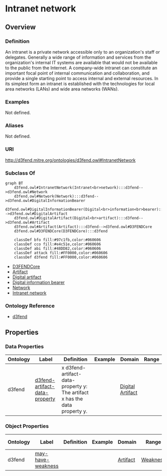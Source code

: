 # Intranet network

## Overview

### Definition
An intranet is a private network accessible only to an organization's staff or delegates. Generally a wide range of information and services from the organization's internal IT systems are available that would not be available to the public from the Internet. A company-wide intranet can constitute an important focal point of internal communication and collaboration, and provide a single starting point to access internal and external resources. In its simplest form an intranet is established with the technologies for local area networks (LANs) and wide area networks (WANs).

### Examples
Not defined.

### Aliases
Not defined.

### URI
http://d3fend.mitre.org/ontologies/d3fend.owl#IntranetNetwork

### Subclass Of
```mermaid
graph BT
    d3fend.owl#IntranetNetwork(Intranet<br>network):::d3fend-->d3fend.owl#Network
    d3fend.owl#Network(Network):::d3fend-->d3fend.owl#DigitalInformationBearer
    d3fend.owl#DigitalInformationBearer(Digital<br>information<br>bearer):::d3fend-->d3fend.owl#DigitalArtifact
    d3fend.owl#DigitalArtifact(Digital<br>artifact):::d3fend-->d3fend.owl#Artifact
    d3fend.owl#Artifact(Artifact):::d3fend-->d3fend.owl#D3FENDCore
    d3fend.owl#D3FENDCore(D3FENDCore):::d3fend
    
    classDef bfo fill:#97c1fb,color:#060606
    classDef cco fill:#e4c51e,color:#060606
    classDef abi fill:#48DD82,color:#060606
    classDef attack fill:#FF0000,color:#060606
    classDef d3fend fill:#FF0000,color:#060606
```

- [D3FENDCore](/docs/ontology/reference/model/D3FENDCore/D3FENDCore.md)
- [Artifact](/docs/ontology/reference/model/D3FENDCore/Artifact/Artifact.md)
- [Digital artifact](/docs/ontology/reference/model/D3FENDCore/Artifact/Digital%20artifact/Digital%20artifact.md)
- [Digital information bearer](/docs/ontology/reference/model/D3FENDCore/Artifact/Digital%20artifact/Digital%20information%20bearer/Digital%20information%20bearer.md)
- [Network](/docs/ontology/reference/model/D3FENDCore/Artifact/Digital%20artifact/Digital%20information%20bearer/Network/Network.md)
- [Intranet network](/docs/ontology/reference/model/D3FENDCore/Artifact/Digital%20artifact/Digital%20information%20bearer/Network/Intranet%20network/Intranet%20network.md)


### Ontology Reference
- [d3fend](http://d3fend.mitre.org/ontologies/d3fend.owl#)

## Properties
### Data Properties
| Ontology | Label | Definition | Example | Domain | Range |
|----------|-------|------------|---------|--------|-------|
| d3fend | [d3fend-artifact-data-property](http://d3fend.mitre.org/ontologies/d3fend.owl#d3fend-artifact-data-property) | x d3fend-artifact-data-property y: The artifact x has the data property y. |  | [Digital Artifact](/docs/ontology/reference/model/D3FENDCore/Artifact/Digital%20artifact/Digital%20artifact.md) | []() |

### Object Properties
| Ontology | Label | Definition | Example | Domain | Range | Inverse Of |
|----------|-------|------------|---------|--------|-------|------------|
| d3fend | [may-have-weakness](http://d3fend.mitre.org/ontologies/d3fend.owl#may-have-weakness) |  |  | [Artifact](/docs/ontology/reference/model/D3FENDCore/Artifact/Artifact.md) | [Weakness](/docs/ontology/reference/model/D3FENDCore/Weakness/Weakness.md) | []() |

